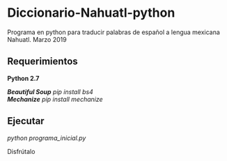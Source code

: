 # Diccionario-Nahuatl-python
Programa en python para traducir palabras de español a lengua mexicana Nahuatl. 
Marzo 2019

## Requerimientos
**Python 2.7**

_**Beautiful Soup** 
pip install bs4                                                                    
**Mechanize**
pip install mechanize_

## Ejecutar
_python programa_inicial.py_

Disfrútalo
